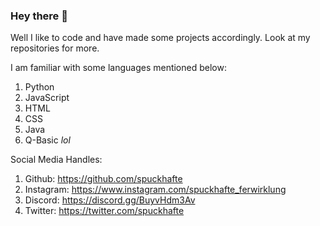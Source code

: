 ### Hey there 👋

Well I like to code and have made some projects accordingly.
Look at my repositories for more.

I am familiar with some languages mentioned below: 
1. Python
2. JavaScript
3. HTML
4. CSS
5. Java
6. Q-Basic *lol*

    
Social Media Handles:
1. Github: https://github.com/spuckhafte
2. Instagram: https://www.instagram.com/spuckhafte_ferwirklung
3. Discord: https://discord.gg/BuyvHdm3Av
4. Twitter: https://twitter.com/spuckhafte
